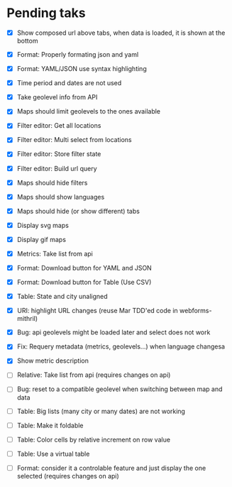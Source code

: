 # Pending taks

- [x] Show composed url above tabs, when data is loaded, it is shown at the bottom
- [x] Format: Properly formating json and yaml
- [x] Format: YAML/JSON use syntax highlighting
- [x] Time period and dates are not used
- [x] Take geolevel info from API
- [x] Maps should limit geolevels to the ones available
- [x] Filter editor: Get all locations
- [x] Filter editor: Multi select from locations
- [x] Filter editor: Store filter state
- [x] Filter editor: Build url query
- [x] Maps should hide filters
- [x] Maps should show languages
- [x] Maps should hide (or show different) tabs
- [x] Display svg maps
- [x] Display gif maps
- [x] Metrics: Take list from api
- [x] Format: Download button for YAML and JSON
- [x] Format: Download button for Table (Use CSV)
- [x] Table: State and city unaligned
- [x] URI: highlight URL changes (reuse Mar TDD'ed code in webforms-mithril)
- [x] Bug: api geolevels might be loaded later and select does not work
- [x] Fix: Requery metadata (metrics, geolevels...) when language changesa
- [x] Show metric description
- [ ] Relative: Take list from api (requires changes on api)
- [ ] Bug: reset to a compatible geolevel when switching between map and data
- [ ] Table: Big lists (many city or many dates) are not working
- [ ] Table: Make it foldable
- [ ] Table: Color cells by relative increment on row value
- [ ] Table: Use a virtual table 
- [ ] Format: consider it a controlable feature and just display the one selected (requires changes on api)


